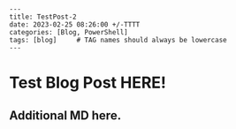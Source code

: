 ```
---
title: TestPost-2
date: 2023-02-25 08:26:00 +/-TTTT
categories: [Blog, PowerShell]
tags: [blog]     # TAG names should always be lowercase
---
```

# Test Blog Post HERE!

## Additional MD here.

